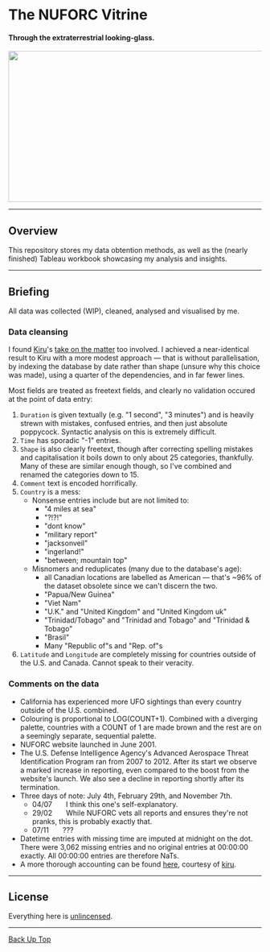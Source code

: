 # The NUFORC Vitrine

#### Through the extraterrestrial looking-glass.

[<img src="https://www.archives.gov/files/topics/ufo-banner2.gif" width="750" height="300"/>](http://www.nuforc.org/)

---

## Overview

This repository stores my data obtention methods, as well as the (nearly finished) Tableau workbook showcasing my analysis and insights.

---

## Briefing

All data was collected (WIP), cleaned, analysed and visualised by me.


### Data cleansing
I found [Kiru](https://github.com/kiru)'s [take on the matter](https://github.com/kiru/ada_project) too involved. I achieved a near-identical result to Kiru with a more modest approach — that is without parallelisation, by indexing the database by date rather than shape (unsure why this choice was made), using a quarter of the dependencies, and in far fewer lines.

Most fields are treated as freetext fields, and clearly no validation occured at the point of data entry:
1.	`Duration` is given textually (e.g. "1 second", "3 minutes") and is heavily strewn with mistakes, confused entries, and then just absolute poppycock. Syntactic analysis on this is extremely difficult.
2.	`Time` has sporadic "-1" entries.
3.	`Shape` is also clearly freetext, though after correcting spelling mistakes and capitalisation it boils down to only about 25 categories, thankfully. Many of these are similar enough though, so I've combined and renamed the categories down to 15.
4.  `Comment` text is encoded horrifically.
5.	`Country` is a mess:
	-	Nonsense entries include but are not limited to:
	    * "4 miles at sea"
		* "?!?!"
		* "dont know"
		* "military report"
		* "jacksonveil"
		* "ingerland!"
		* "between; mountain top"
	-	Misnomers and reduplicates (many due to the database's age):
		  * all Canadian locations are labelled as American — that's ~96% of the dataset obsolete since we can't discern the two.
		* "Papua/New Guinea"
		* "Viet Nam"
		* "U.K." and "United Kingdom" and "United Kingdom uk"
		* "Trinidad/Tobago" and "Trinidad and Tobago" and "Trinidad & Tobago"
		* "Brasil"
		* Many "Republic of"s and "Rep. of"s
6.	`Latitude` and `Longitude` are completely missing for countries outside of the U.S. and Canada. Cannot speak to their veracity.


### Comments on the data
* California has experienced more UFO sightings than every country outside of the U.S. combined.
* Colouring is proportional to LOG(COUNT+1). Combined with a diverging palette, countries with a COUNT of 1 are made brown and the rest are on a seemingly separate, sequential palette.
* NUFORC website launched in June 2001.
* The U.S. Defense Intelligence Agency's Advanced Aerospace Threat Identification Program ran from 2007 to 2012. After its start we observe a marked increase in reporting, even compared to the boost from the website's launch. We also see a decline in reporting shortly after its termination.
* Three days of note: July 4th, February 29th, and November 7th.
  * 04/07 &nbsp;&nbsp;&nbsp;&nbsp;&nbsp; I think this one's self-explanatory.
  * 29/02 &nbsp;&nbsp;&nbsp;&nbsp;&nbsp; While NUFORC vets all reports and ensures they're not pranks, this is probably exactly that.
  * 07/11 &nbsp;&nbsp;&nbsp;&nbsp;&nbsp; ???
* Datetime entries with missing time are imputed at midnight on the dot. There were 3,062 missing entries and no original entries at 00:00:00 exactly. All 00:00:00 entries are therefore NaTs.
* A more thorough accounting can be found [here](https://ada-nuforc-analysis.github.io/), courtesy of [kiru](https://github.com/kiru).

---

## License

Everything here is [unlincensed](LICENSE).

---

[Back Up Top](#the-nuforc-vitrine)

